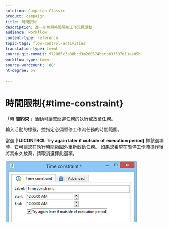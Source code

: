 ```yaml
---
solution: Campaign Classic
product: campaign
title: 時間限制
description: 進一步瞭解時間限制工作流程活動
audience: workflow
content-type: reference
topic-tags: flow-control-activities
translation-type: tm+mt
source-git-commit: 972885c3a38bcd3a260574bacbb3f507e11ae05b
workflow-type: tm+mt
source-wordcount: '80'
ht-degree: 5%

---
```



# 時間限制{#time-constraint}

「時 **間約束** 」活動可讓您延遲任務的執行或放棄任務。

輸入活動的標籤，並指定必須暫停工作流任務的時間範圍。

當選 **[!UICONTROL Try again later if outside of execution period]** 擇該選項時，它可讓您在執行時間範圍外重新啟動任務。 如果您希望在暫停工作流操作後將其永久放棄，請取消選擇此選項。

![](assets/s_user_scheduled_wait.png)

